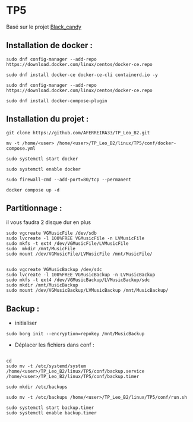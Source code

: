 # TP5

Basé sur le projet [Black_candy](https://github.com/blackcandy-org/black_candy/tree/7f9202bd8a9777d439e95eabd0654e9b4a336be9)

## Installation de docker :
```
sudo dnf config-manager --add-repo https://download.docker.com/linux/centos/docker-ce.repo

sudo dnf install docker-ce docker-ce-cli containerd.io -y

sudo dnf config-manager --add-repo https://download.docker.com/linux/centos/docker-ce.repo

sudo dnf install docker-compose-plugin
```

## Installation du projet :
```
git clone https://github.com/AFERREIRA33/TP_Leo_B2.git

mv -t /home/<user> /home/<user>/TP_Leo_B2/linux/TP5/conf/docker-compose.yml

sudo systemctl start docker

sudo systemctl enable docker

sudo firewall-cmd --add-port=80/tcp --permanent

docker compose up -d
```

## Partitionnage :

il vous faudra 2 disque dur en plus

```
sudo vgcreate VGMusicFile /dev/sdb
sudo lvcreate -l 100%FREE VGMusicFile -n LVMusicFile
sudo mkfs -t ext4 /dev/VGMusicFile/LVMusicFile
sudo  mkdir /mnt/MusicFile
sudo mount /dev/VGMusicFile/LVMusicFile /mnt/MusicFile/


sudo vgcreate VGMusicBackup /dev/sdc
sudo lvcreate -l 100%FREE VGMusicBackup -n LVMusicBackup
sudo mkfs -t ext4 /dev/VGMusicBackup/LVMusicBackup/sdc
sudo mkdir /mnt/MusicBackup
sudo mount /dev/VGMusicBackup/LVMusicBackup /mnt/MusicBackup/
```

## Backup : 

- initialiser 
```
sudo borg init --encryption=repokey /mnt/MusicBackup
```
- Déplacer les fichiers dans conf :
```

cd
sudo mv -t /etc/systemd/system /home/<user>/TP_Leo_B2/linux/TP5/conf/backup.service /home/<user>/TP_Leo_B2/linux/TP5/conf/backup.timer

sudo mkdir /etc/backups

sudo mv -t /etc/backups /home/<user>/TP_Leo_B2/linux/TP5/conf/run.sh

sudo systemctl start backup.timer
sudo systemctl enable backup.timer
```